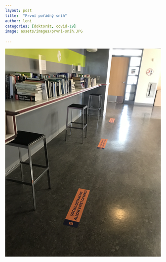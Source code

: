 ```yaml
---
layout: post
title:  "První pořádný sníh"
author: leni
categories: [doktorát, covid-19]
image: assets/images/prvni-snih.JPG

---
```




<img src="/assets/images/stickers.png">

